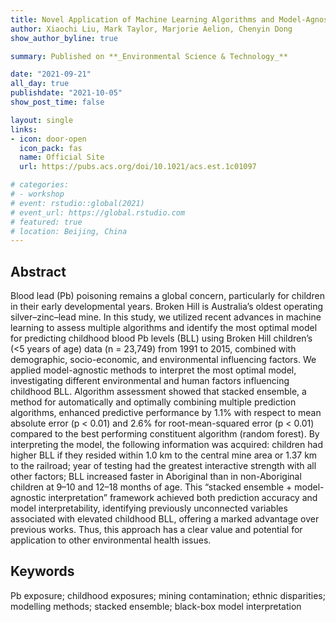 ```yaml
---
title: Novel Application of Machine Learning Algorithms and Model-Agnostic Methods to Identify Factors Influencing Childhood Blood Lead Levels
author: Xiaochi Liu, Mark Taylor, Marjorie Aelion, Chenyin Dong
show_author_byline: true

summary: Published on **_Environmental Science & Technology_**

date: "2021-09-21"
all_day: true
publishdate: "2021-10-05"
show_post_time: false

layout: single
links:
- icon: door-open
  icon_pack: fas
  name: Official Site
  url: https://pubs.acs.org/doi/10.1021/acs.est.1c01097

# categories:
# - workshop
# event: rstudio::global(2021)
# event_url: https://global.rstudio.com
# featured: true
# location: Beijing, China
---
```


## Abstract

Blood lead (Pb) poisoning remains a global concern, particularly for children in their early developmental years. Broken Hill is Australia’s oldest operating silver–zinc–lead mine. In this study, we utilized recent advances in machine learning to assess multiple algorithms and identify the most optimal model for predicting childhood blood Pb levels (BLL) using Broken Hill children’s (<5 years of age) data (n = 23,749) from 1991 to 2015, combined with demographic, socio-economic, and environmental influencing factors. We applied model-agnostic methods to interpret the most optimal model, investigating different environmental and human factors influencing childhood BLL. Algorithm assessment showed that stacked ensemble, a method for automatically and optimally combining multiple prediction algorithms, enhanced predictive performance by 1.1% with respect to mean absolute error (p < 0.01) and 2.6% for root-mean-squared error (p < 0.01) compared to the best performing constituent algorithm (random forest). By interpreting the model, the following information was acquired: children had higher BLL if they resided within 1.0 km to the central mine area or 1.37 km to the railroad; year of testing had the greatest interactive strength with all other factors; BLL increased faster in Aboriginal than in non-Aboriginal children at 9–10 and 12–18 months of age. This “stacked ensemble + model-agnostic interpretation” framework achieved both prediction accuracy and model interpretability, identifying previously unconnected variables associated with elevated childhood BLL, offering a marked advantage over previous works. Thus, this approach has a clear value and potential for application to other environmental health issues.



## Keywords

Pb exposure; childhood exposures; mining contamination; ethnic disparities; modelling methods; stacked ensemble; black-box model interpretation
